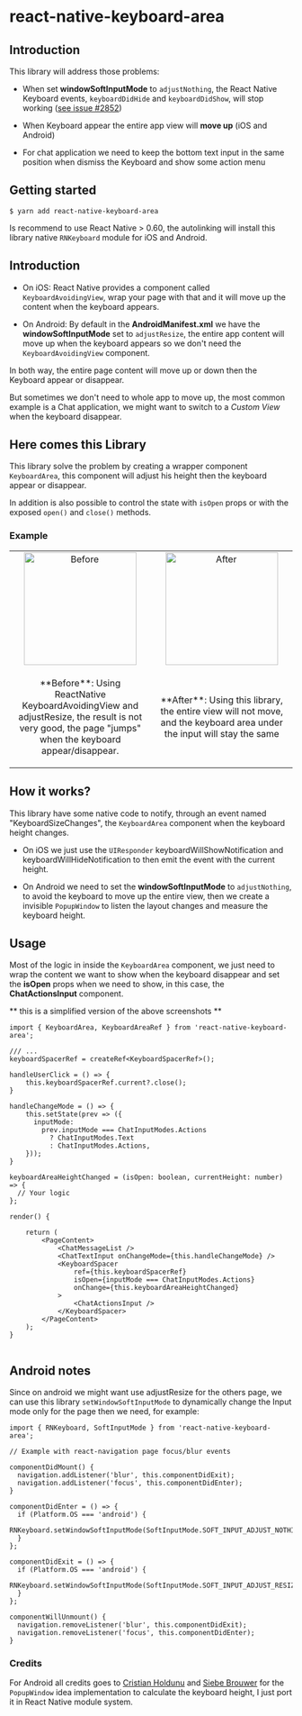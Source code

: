 # react-native-keyboard-area

## Introduction

This library will address those problems:

- When set **windowSoftInputMode** to `adjustNothing`, the React Native Keyboard events, `keyboardDidHide` and `keyboardDidShow`, will stop working ([see issue #2852](https://github.com/facebook/react-native/issues/2852#issuecomment-141712317))

- When Keyboard appear the entire app view will **move up** (iOS and Android)

- For chat application we need to keep the bottom text input in the same position when dismiss the Keyboard and show some action menu

## Getting started

`$ yarn add react-native-keyboard-area`

Is recommend to use React Native > 0.60, the autolinking will install this library native `RNKeyboard` module for iOS and Android.

## Introduction

- On iOS:
  React Native provides a component called `KeyboardAvoidingView`, wrap your page with that and it will move up the content when the keyboard appears.

- On Android:
  By default in the **AndroidManifest.xml** we have the **windowSoftInputMode** set to `adjustResize`, the entire app content will move up when the keyboard appears so we don't need the `KeyboardAvoidingView` component.

In both way, the entire page content will move up or down then the Keyboard appear or disappear.

But sometimes we don't need to whole app to move up, the most common example is a Chat application, we might want to switch to a _Custom View_ when the keyboard disappear.

## Here comes this Library

This library solve the problem by creating a wrapper component `KeyboardArea`, this component will adjust his height then the keyboard appear or disappear.

In addition is also possible to control the state with `isOpen` props or with the exposed `open()` and `close()` methods.

### Example

<div style="text-align: center">
<table>
  <tr>
    <td style="text-align: center; width: 50%;">
        <a href=".github/before.gif"><img src=".github/before.gif" width="200" alt="Before"/></a>
    </td>
    <td style="text-align: center; width: 50%;">
        <a href=".github/after.gif"><img src=".github/after.gif" width="200" alt="After"/></a>
    </td>
  </tr>
  <tr>
    <td style="text-align: center; width: 50%;">
        <p>**Before**: Using ReactNative KeyboardAvoidingView and adjustResize, the result is not very good, the page "jumps" when the keyboard appear/disappear.</p>
    </td>
    <td style="text-align: center; width: 50%;">
        <p>**After**: Using this library, the entire view will not move, and the keyboard area under the input will stay the same</p>
    </td>
  </tr>
</table>
</div>

## How it works?

This library have some native code to notify, through an event named "KeyboardSizeChanges", the `KeyboardArea` component when the keyboard height changes.

- On iOS we just use the `UIResponder` keyboardWillShowNotification and keyboardWillHideNotification to then emit the event with the current height.

- On Android we need to set the **windowSoftInputMode** to `adjustNothing`, to avoid the keyboard to move up the entire view, then we create a invisible `PopupWindow` to listen the layout changes and measure the keyboard height.

## Usage

Most of the logic in inside the `KeyboardArea` component, we just need to wrap the content we want to show when the keyboard disappear and set the **isOpen** props when we need to show, in this case, the **ChatActionsInput** component.

** this is a simplified version of the above screenshots **

```tsx
import { KeyboardArea, KeyboardAreaRef } from 'react-native-keyboard-area';

/// ...
keyboardSpacerRef = createRef<KeyboardSpacerRef>();

handleUserClick = () => {
    this.keyboardSpacerRef.current?.close();
}

handleChangeMode = () => {
    this.setState(prev => ({
      inputMode:
        prev.inputMode === ChatInputModes.Actions
          ? ChatInputModes.Text
          : ChatInputModes.Actions,
    }));
}

keyboardAreaHeightChanged = (isOpen: boolean, currentHeight: number) => {
  // Your logic
};

render() {

    return (
        <PageContent>
            <ChatMessageList />
            <ChatTextInput onChangeMode={this.handleChangeMode} />
            <KeyboardSpacer
                ref={this.keyboardSpacerRef}
                isOpen={inputMode === ChatInputModes.Actions}
                onChange={this.keyboardAreaHeightChanged}
            >
                <ChatActionsInput />
            </KeyboardSpacer>
        </PageContent>
    );
}


```

## Android notes

Since on android we might want use adjustResize for the others page, we can use this library `setWindowSoftInputMode` to dynamically change the Input mode only for the page then we need, for example:

```tsx
import { RNKeyboard, SoftInputMode } from 'react-native-keyboard-area';

// Example with react-navigation page focus/blur events

componentDidMount() {
  navigation.addListener('blur', this.componentDidExit);
  navigation.addListener('focus', this.componentDidEnter);
}

componentDidEnter = () => {
  if (Platform.OS === 'android') {
    RNKeyboard.setWindowSoftInputMode(SoftInputMode.SOFT_INPUT_ADJUST_NOTHING,);
  }
};

componentDidExit = () => {
  if (Platform.OS === 'android') {
    RNKeyboard.setWindowSoftInputMode(SoftInputMode.SOFT_INPUT_ADJUST_RESIZE);
  }
};

componentWillUnmount() {
  navigation.removeListener('blur', this.componentDidExit);
  navigation.removeListener('focus', this.componentDidEnter);
}

```

### Credits

For Android all credits goes to [Cristian Holdunu](https://github.com/Crysis21) and [Siebe Brouwer](https://github.com/siebeprojects) for the `PopupWindow` idea implementation to calculate the keyboard height, I just port it in React Native module system.
